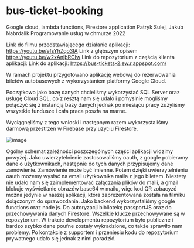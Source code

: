 # bus-ticket-booking
Google cloud, lambda functions, Firestore application
Patryk Sulej, Jakub Nabrdalik Programowanie usług w chmurze 2022

Link do filmu przedstawiającego działanie aplikacji: https://youtu.be/efsYhZqo3IA
Link z głębszym opisem https://youtu.be/w2xAnjbRCIw
Link do repozytorium z częścią klienta aplikacji:
Link do aplikacji: https://bus-tickets-2.ew.r.appspot.com/

W ramach projektu przygotowano aplikację webową do rezerwowania biletów autobusowych z wykorzystaniem platformy Google Cloud.

Początkowo jako bazę danych chcieliśmy wykorzystać SQL Server oraz usługę Cloud SQL, co z resztą nam się udało i pomyslnie mogliśmy połączyć się z instancją bazy danych jednak po miesiącu pracy zużyliśmy wszystkie fundusze i cała praca poszła na marne. 

Wyciągnęliśmy z tego wnioski i następnym razem wykorzystaliśmy darmową przestrzeń w Firebase przy uzyciu Firestore. 

![image](https://user-images.githubusercontent.com/55952226/149424023-1b14e9d2-8ad4-48ef-82f2-e897120f1215.png)

Ogólny schemat zależności poszczególnych części aplikacji widzimy powyżej.
Jako uwierzytelnienie zastosowaliśmy oauth, z google pobieramy dane o użytkownikach, następnie do tych danych przypisujemy dane zamówienie. Zamówienie może być imienne. Potem dzięki uwierzytelnieniu oauth możemy wysłać na email użytkownika maila z jego biletem. Niestety nie udało nam się zaimplementować załączania plików do maili, a gmail blokuje wyświetlanie obrazów base64 w mailu, więc kod QR zobacyzć można jedynie w naszej aplikacji, która zaprezentowana została na filmiku dołączonym do sprawozdania. Jako backend wykorzystaliśmy google functions oraz node js. Do autoryzacji bibliotekę passportJS oraz do przechowywania danych Firestore. Wszelkie klucze przechowywane są w repozytorium. W trakcie developmentu repozytorium było publiczne i bardzo szybko dane poufne zostały wykradzione, co także sprawiło nam problemy. Po kontakcie z supportem i przeniesiu kodu do repozytorium prywatnego udało się jednak z nimi poradzić. 
